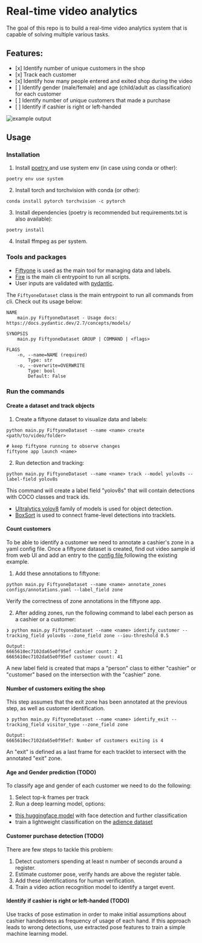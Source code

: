 # Real-time video analytics

The goal of this repo is to build a real-time
video analytics system that is capable of solving
multiple various tasks.

## Features:

- \[x\] Identify number of unique customers in the shop
- \[x\] Track each customer
- \[x\] Identify how many people entered and exited shop during the video
- \[ \] Identify gender (male/female) and age (child/adult as classification) for each customer
- \[ \] Identify number of unique customers that made a purchase
- \[ \] Identify if cashier is right or left-handed

![example output](./example.gif)

## Usage

### Installation

1. Install [ poetry ](https://python-poetry.org/docs/basic-usage/) and use system env (in case using conda or other):

```
poetry env use system
```

2. Install torch and torchvision with conda (or other):

```
conda install pytorch torchvision -c pytorch
```

3. Install dependencies (poetry is recommended but requirements.txt is also available):

```
poetry install
```

4. Install ffmpeg as per system.

### Tools and packages

- [Fiftyone](https://docs.voxel51.com/index.html) is used as the main tool for managing data
  and labels.
- [Fire](https://google.github.io/python-fire/guide/) is the main cli entrypoint
  to run all scripts.
- User inputs are validated with
  [pydantic](https://docs.pydantic.dev/latest/concepts/models/).

The `FiftyoneDataset` class is the main entrypoint to run all commands from cli.
Check out its usage below:

```
NAME
    main.py FiftyoneDataset - Usage docs: https://docs.pydantic.dev/2.7/concepts/models/

SYNOPSIS
    main.py FiftyoneDataset GROUP | COMMAND | <flags>

FLAGS
    -n, --name=NAME (required)
        Type: str
    -o, --overwrite=OVERWRITE
        Type: bool
        Default: False

```

### Run the commands

#### Create a dataset and track objects

1. Create a fiftyone dataset to visualize data and labels:

```
python main.py FiftyoneDataset --name <name> create <path/to/video/folder>

# keep fiftyone running to observe changes
fiftyone app launch <name>
```

2. Run detection and tracking:

```
python main.py FiftyoneDataset --name <name> track --model yolov8s --label-field yolov8s
```

This command will create a label field "yolov8s" that will contain
detections with COCO classes and track ids.

- [Ultralytics yolov8](https://docs.ultralytics.com/tasks/detect/)
  family of models is used for object detection.
- [BoxSort](https://github.com/NirAharon/BoT-SORT) is used to
  connect frame-level detections into tracklets.

#### Count customers

To be able to identify a customer we need to annotate
a cashier's zone in a yaml config file. Once a fiftyone
dataset is created, find out video sample id from web UI
and add an entry to the [ config file ](configs/annotations.yaml)
following the existing example.

1. Add these annotations to fiftyone:

```
python main.py FiftyoneDataset --name <name> annotate_zones configs/annotations.yaml --label_field zone
```

Verify the correctness of zone annotations in the fiftyone app.

2. After adding zones, run the following command to label
   each person as a cashier or a customer:

```
❯ python main.py FiftyoneDataset --name <name> identify_customer --tracking_field yolov8s --zone_field zone --iou-threshold 0.5

Output:
6665610ec7102da65e0f95ef cashier count: 2
6665610ec7102da65e0f95ef customer count: 41
```

A new label field is created that maps a "person" class to either "cashier" or
"customer" based on the intersection with the "cashier" zone.

#### Number of customers exiting the shop

This step assumes that the exit zone has been annotated at
the previous step, as well as customer identification.

```
❯ python main.py FiftyoneDataset --name <name> identify_exit --tracking_field visitor_type --zone_field zone

Output:
6665610ec7102da65e0f95ef: Number of customers exiting is 4
```

An "exit" is defined as a last frame for each tracklet to
intersect with the annotated "exit" zone.

#### Age and Gender prediction (TODO)

To classify age and gender of each customer we need to do the following:

1. Select top-k frames per track
1. Run a deep learning model, options:

- [this huggingface model](https://huggingface.co/spaces/harshasurampudi/gender-and-age) with face detection and further classification
- train a lightweight classification on the [adience dataset](https://paperswithcode.com/dataset/adience)

#### Customer purchase detection (TODO)

There are few steps to tackle this problem:

1. Detect customers spending at least n number of seconds around a register.
1. Estimate customer pose, verify hands are above the register table.
1. Add these identifications for human verification.
1. Train a video action recognition model to identify a target event.

#### Identify if cashier is right or left-handed (TODO)

Use tracks of pose estimation in order to make initial assumptions
about cashier handedness as frequency of usage of each hand.
If this approach leads to wrong detections, use extracted pose
features to train a simple machine learning model.
